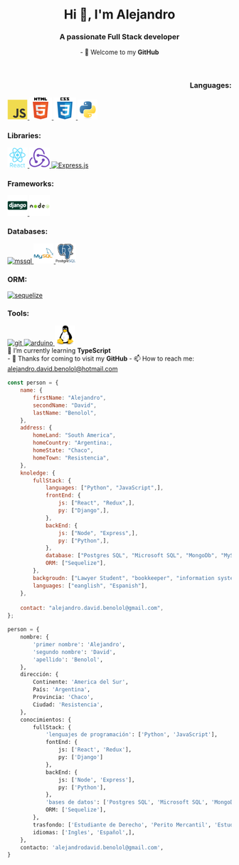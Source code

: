 <body>
    <header>
        <h1 align="center">Hi 👋, I'm Alejandro</h1>
        <h3 align="center">A passionate Full Stack developer</h3>
        - 💬 Welcome to my <b>GitHub</b>
    </header>
    <section class="Languages">
        <h3 align="right">Languages:</h3>
        <a href="https://developer.mozilla.org/en-US/docs/Web/JavaScript" target="_blank">
            <img src="https://raw.githubusercontent.com/devicons/devicon/master/icons/javascript/javascript-original.svg"
                alt="javascript" width="9%" height="9%" 
                title="JavaScript"/>
        </a>
        <a href="https://www.w3.org/html/" target="_blank">
            <img src="https://raw.githubusercontent.com/devicons/devicon/master/icons/html5/html5-original-wordmark.svg"
                alt="html5" width="10%" height="10%" 
                title="HTML5"/>
        </a>
        <a href="https://www.w3schools.com/css/" target="_blank">
            <img src="https://raw.githubusercontent.com/devicons/devicon/master/icons/css3/css3-original-wordmark.svg"
                alt="css3" width="10%" height="10%" 
                title="CSS3"/>
        </a>
        <a href="https://www.python.org" target="_blank">
            <img src="https://raw.githubusercontent.com/devicons/devicon/master/icons/python/python-original.svg"
                alt="python" width="9%" height="9%" 
                title="Python"/>
        </a>
    </section>
    <section class="Libraries">
        <h3 align="left">Libraries:</h3>
        <a href="https://reactjs.org/" target="_blank">
            <img src="https://raw.githubusercontent.com/devicons/devicon/master/icons/react/react-original-wordmark.svg"
                alt="react" width="9%" height="9%" 
                title="React.JS"/>
        </a>
        <a href="https://redux.js.org" target="_blank">
            <img src="https://raw.githubusercontent.com/devicons/devicon/master/icons/redux/redux-original.svg"
                alt="redux" width="9%" height="9%" 
                title="Redux.JS"/>
        </a>
        <a href="https://expressjs.com/" target="_blank">
            <img src="https://expressjs.com/images/favicon.png" 
            alt="Express.js" width="5%" height="8%" 
            title="Express.JS"
            align=""/>
        </a>
    </section>
    <section class="Frameworks">
        <h3 align="left">Frameworks:</h3>
        <a href="https://www.djangoproject.com/" target="_blank">
            <img src="https://raw.githubusercontent.com/devicons/devicon/master/icons/django/django-original.svg"
                alt="django" width="9%" height="9%" 
                title="Django"/>
        </a>
        <a href="https://nodejs.org" target="_blank">
            <img src="https://raw.githubusercontent.com/devicons/devicon/master/icons/nodejs/nodejs-original-wordmark.svg"
                alt="nodejs" width="9%" height="9%" 
                title="Node.JS"/>
        </a>
    </section>
    <section class="SQL">
        <h3 align="left">Databases:</h3>
        <a href="https://www.microsoft.com/en-us/sql-server" target="_blank">
            <img src="https://www.svgrepo.com/show/303229/microsoft-sql-server-logo.svg" alt="mssql" width="9%"
                height="9%" 
                title="Microsoft SQL Server"/>
        </a>
        <a href="https://www.mysql.com/" target="_blank">
            <img src="https://raw.githubusercontent.com/devicons/devicon/master/icons/mysql/mysql-original-wordmark.svg"
                alt="mysql" width="9%" height="9%" 
                title="MySQL"/>
        </a>
        <a href="https://www.postgresql.org" target="_blank">
            <img src="https://raw.githubusercontent.com/devicons/devicon/master/icons/postgresql/postgresql-original-wordmark.svg"
                alt="postgresql" width="9%" height="9%" 
                title="Postgres SQL"/>
        </a>
    </section>
    <section class="ORM">
        <h3 align="left">ORM:</h3>
        <a href="https://sequelize.org/" target="_blank">
            <img src="https://sequelize.org/master/manual/asset/logo-small.png" 
            alt="sequelize" width="7%" height="8%" 
            title="Sequelize"/>
        </a>
    </section>
    <section class="tools">
        <h3 align="left">Tools:</h3>
        <a href="https://git-scm.com/" target="_blank">
            <img src="https://www.vectorlogo.zone/logos/git-scm/git-scm-icon.svg" 
            alt="git" width="9%" height="9%" 
            title="Git"/>
        </a>
        <a href="https://www.arduino.cc/" 2wqstarget="_blank">
            <img src="https://cdn.worldvectorlogo.com/logos/arduino-1.svg" 
            alt="arduino" width="9%" height="9%" 
            title="Arduino"/>
        </a>
        <a href="https://www.linux.org/" target="_blank">
            <img src="https://raw.githubusercontent.com/devicons/devicon/master/icons/linux/linux-original.svg"
                alt="linux" width="9%" height="9%" 
                title="Linux"/>
        </a>
    </section>
    🌱 I’m currently learning <b>TypeScript</b>
    <footer>
        - 💬 Thanks for coming to visit my <b>GitHub</b>
        - 📫 How to reach me: <a
            href="mailto:alejandro.david.benolol@hotmail.com?Subject=From%20GitHub">
            alejandro.david.benolol@hotmail.com
        </a>
    </footer>
</body>

```javascript
const person = {
    name: {
        firstName: "Alejandro",
        secondName: "David",
        lastName: "Benolol",
    },
    address: {
        homeLand: "South America",
        homeCountry: "Argentina:,
        homeState: "Chaco",
        homeTown: "Resistencia",
    },
    knoledge: {
        fullStack: {
            languages: ["Python", "JavaScript",],
            frontEnd: {
                js: ["React", "Redux",],
                py: ["Django",],
            },
            backEnd: {
                js: ["Node", "Express",],
                py: ["Python",],
            },
            database: ["Postgres SQL", "Microsoft SQL", "MongoDb", "MySQL",],
            ORM: ["Sequelize"],
        },
        backgroudn: ["Lawyer Student", "bookkeeper", "information systems engineering student",],
        languages: ["eanglish", "Espanish"],
    },

    contact: "alejandro.david.benolol@gmail.com",    
};
```

```python
person = {
    nombre: {
        'primer nombre': 'Alejandro',
        'segundo nombre': 'David',
        'apellido': 'Benolol',
    },
    dirección: {
        Continente: 'America del Sur',
        País: 'Argentina',
        Provincia: 'Chaco',
        Ciudad: 'Resistencia',
    },
    conocimientos: {
        fullStack: {
            'lenguajes de programación': ['Python', 'JavaScript'],
            fontEnd: {
                js: ['React', 'Redux'],
                py: ['Django']
            },
            backEnd: {
                js: ['Node', 'Express'],
                py: ['Python'],
            },
            'bases de datos': ['Postgres SQL', 'Microsoft SQL', 'MongoDb', 'MySQL'],
            ORM: ['Sequelize'],
        },
        trasfondo: ['Estudiante de Derecho', 'Perito Mercantil', 'Estudiante de Ingeniería en sistemas de información',],
        idiomas: ['Ingles', 'Español',],
    },
    contacto: 'alejandrodavid.benolol@gmail.com',
}
```

